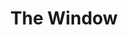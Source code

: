 ---
layout: credit-info
category: credits
headerstatus: shrunk-header
title: The Window
credits_weight: 1
image_cover: /assets/img/credits-grid/the-window.jpg
image_social: /assets/img/credits-grid/opengraph/the-window.jpg
role: Composer
credit_type: Feature Film
imdb: http://gb.imdb.com/title/tt3185776
soundcloud: https://w.soundcloud.com/player/?url=https%3A//api.soundcloud.com/playlists/48509535&amp;auto_play=false&amp;hide_related=false&amp;show_comments=false&amp;show_user=false&amp;show_reposts=false&amp;visual=false
genre: Psycholgical Thriller
director: Steve Spel
writers: Steve Spel
synopsis: Nelson has a vivid nightmare of a woman being murdered and discovers that this is the beginning of a string of actual serial murders.
---
